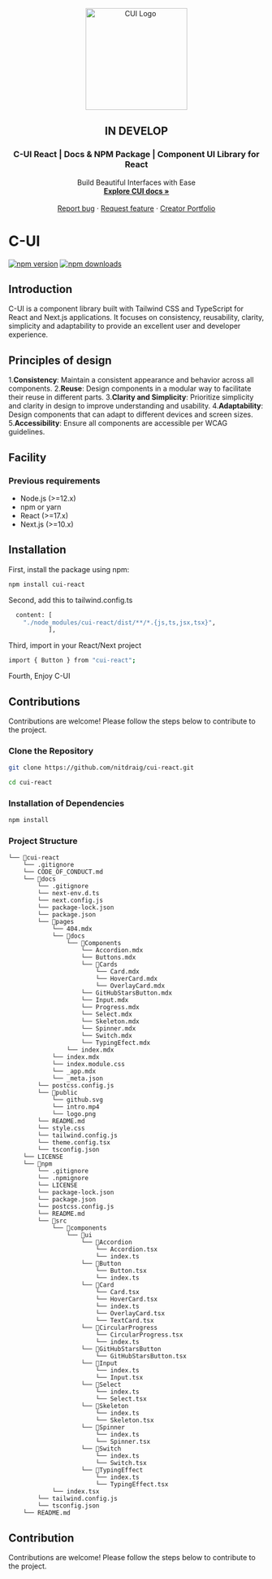 <p align="center">
  <a href="https://c-ui.agustin.top/">
    <img src="https://res.cloudinary.com/draig/image/upload/v1720318582/cui/qri5p1r8fwfp8wvfc6l0.png" alt="CUI Logo" width="200" height="200">
  </a>
</p>
<h2 align="center">IN DEVELOP</h2>

<h3 align="center">C-UI React | Docs & NPM Package | Component UI Library for React</h3>

<p align="center">
  Build Beautiful Interfaces with Ease
  <br>
<a href="https://c-ui.agustin.top/"><strong>Explore CUI docs »</strong></a>
  <br>
  <br>
  <a href="https://github.com/nitdraig/cui-react/issues">Report bug</a>
  ·
  <a href="https://github.com/nitdraig/cui-react/issues">Request feature</a>
  ·
  <a href="https://agustin.top/">Creator Portfolio</a>
</p>

# C-UI

[![npm version](https://img.shields.io/npm/dm/cui-react.svg?style=flat-square)](https://www.npmjs.com/package/cui-react)
[![npm downloads](https://img.shields.io/npm/dm/cui-react.svg?style=flat-square)](https://www.npmjs.com/package/cui-react)

## Introduction
C-UI is a component library built with Tailwind CSS and TypeScript for React and Next.js applications. It focuses on consistency, reusability, clarity, simplicity and adaptability to provide an excellent user and developer experience.

## Principles of design
1.**Consistency**: Maintain a consistent appearance and behavior across all components.
2.**Reuse**: Design components in a modular way to facilitate their reuse in different parts.
3.**Clarity and Simplicity**: Prioritize simplicity and clarity in design to improve understanding and usability.
4.**Adaptability**: Design components that can adapt to different devices and screen sizes.
5.**Accessibility**: Ensure all components are accessible per WCAG guidelines.

## Facility
### Previous requirements
- Node.js (>=12.x)
- npm or yarn
- React (>=17.x)
- Next.js (>=10.x)


## Installation

First, install the package using npm:

```bash
npm install cui-react
```
Second, add this to tailwind.config.ts
```bash
  content: [
    "./node_modules/cui-react/dist/**/*.{js,ts,jsx,tsx}",
           ], 

```
Third, import in your React/Next project
```bash
import { Button } from "cui-react";
```
Fourth, Enjoy C-UI

## Contributions
Contributions are welcome! Please follow the steps below to contribute to the project.

### Clone the Repository

```bash
git clone https://github.com/nitdraig/cui-react.git

cd cui-react
```
### Installation of Dependencies

```bash
npm install
```

### Project Structure

```
└── 📁cui-react
    └── .gitignore
    └── CODE_OF_CONDUCT.md
    └── 📁docs
        └── .gitignore
        └── next-env.d.ts
        └── next.config.js
        └── package-lock.json
        └── package.json
        └── 📁pages
            └── 404.mdx
            └── 📁docs
                └── 📁Components
                    └── Accordion.mdx
                    └── Buttons.mdx
                    └── 📁Cards
                        └── Card.mdx
                        └── HoverCard.mdx
                        └── OverlayCard.mdx
                    └── GitHubStarsButton.mdx
                    └── Input.mdx
                    └── Progress.mdx
                    └── Select.mdx
                    └── Skeleton.mdx
                    └── Spinner.mdx
                    └── Switch.mdx
                    └── TypingEfect.mdx
                └── index.mdx
            └── index.mdx
            └── index.module.css
            └── _app.mdx
            └── _meta.json
        └── postcss.config.js
        └── 📁public
            └── github.svg
            └── intro.mp4
            └── logo.png
        └── README.md
        └── style.css
        └── tailwind.config.js
        └── theme.config.tsx
        └── tsconfig.json
    └── LICENSE
    └── 📁npm
        └── .gitignore
        └── .npmignore
        └── LICENSE
        └── package-lock.json
        └── package.json
        └── postcss.config.js
        └── README.md
        └── 📁src
            └── 📁components
                └── 📁ui
                    └── 📁Accordion
                        └── Accordion.tsx
                        └── index.ts
                    └── 📁Button
                        └── Button.tsx
                        └── index.ts
                    └── 📁Card
                        └── Card.tsx
                        └── HoverCard.tsx
                        └── index.ts
                        └── OverlayCard.tsx
                        └── TextCard.tsx
                    └── 📁CircularProgress
                        └── CircularProgress.tsx
                        └── index.ts
                    └── 📁GitHubStarsButton
                        └── GitHubStarsButton.tsx
                    └── 📁Input
                        └── index.ts
                        └── Input.tsx
                    └── 📁Select
                        └── index.ts
                        └── Select.tsx
                    └── 📁Skeleton
                        └── index.ts
                        └── Skeleton.tsx
                    └── 📁Spinner
                        └── index.ts
                        └── Spinner.tsx
                    └── 📁Switch
                        └── index.ts
                        └── Switch.tsx
                    └── 📁TypingEffect
                        └── index.ts
                        └── TypingEffect.tsx
            └── index.tsx
        └── tailwind.config.js
        └── tsconfig.json
    └── README.md
```
## Contribution
Contributions are welcome! Please follow the steps below to contribute to the project.
